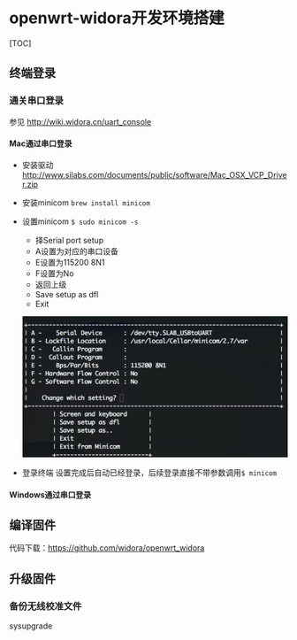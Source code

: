 # openwrt-widora开发环境搭建
[TOC]

## 终端登录

### 通关串口登录

参见 <http://wiki.widora.cn/uart_console>

#### Mac通过串口登录

- 安装驱动 <http://www.silabs.com/documents/public/software/Mac_OSX_VCP_Driver.zip>
- 安装minicom `brew install minicom`
- 设置minicom `$ sudo minicom -s`
  
  - 择Serial port setup
  - A设置为对应的串口设备
  - E设置为115200 8N1
  - F设置为No
  - 返回上级
  - Save setup as dfl
  - Exit
  
  ![minicom设置](media/15277795222036.png)
  
- 登录终端 设置完成后自动已经登录，后续登录直接不带参数调用`$ minicom`

#### Windows通过串口登录

## 编译固件

代码下载：<https://github.com/widora/openwrt_widora>

## 升级固件

### 备份无线校准文件


sysupgrade

